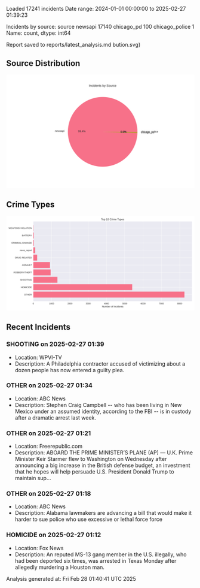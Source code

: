 
Loaded 17241 incidents
Date range: 2024-01-01 00:00:00 to 2025-02-27 01:39:23

Incidents by source:
source
newsapi           17140
chicago_pd          100
chicago_police        1
Name: count, dtype: int64

Report saved to reports/latest_analysis.md
bution.svg)

## Source Distribution
![Source Distribution](images/source_distribution.svg)

## Crime Types
![Crime Types](images/crime_types.svg)

## Recent Incidents

### SHOOTING on 2025-02-27 01:39
- Location: WPVI-TV
- Description: A Philadelphia contractor accused of victimizing about a dozen people has now entered a guilty plea.


### OTHER on 2025-02-27 01:34
- Location: ABC News
- Description: Stephen Craig Campbell -- who has been living in New Mexico under an assumed identity, according to the FBI -- is in custody after a dramatic arrest last week.


### OTHER on 2025-02-27 01:21
- Location: Freerepublic.com
- Description: ABOARD THE PRIME MINISTER’S PLANE (AP) — U.K. Prime Minister Keir Starmer flew to Washington on Wednesday after announcing a big increase in the British defense budget, an investment that he hopes will help persuade U.S. President Donald Trump to maintain sup…


### OTHER on 2025-02-27 01:18
- Location: ABC News
- Description: Alabama lawmakers are advancing a bill that would make it harder to sue police who use excessive or lethal force force


### HOMICIDE on 2025-02-27 01:12
- Location: Fox News
- Description: An reputed MS-13 gang member in the U.S. illegally, who had been deported six times, was arrested in Texas Monday after allegedly murdering a Houston man.

Analysis generated at: Fri Feb 28 01:40:41 UTC 2025
